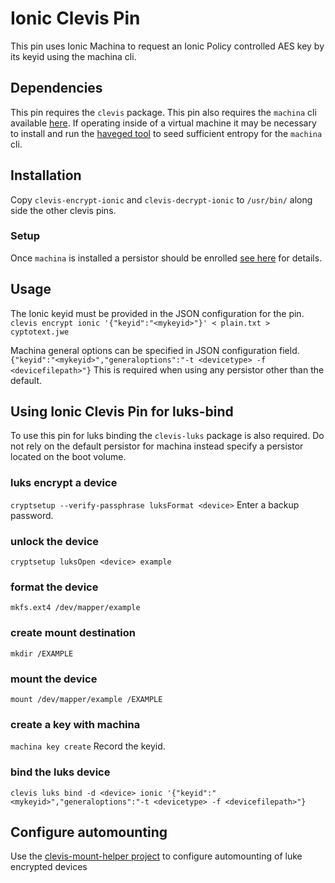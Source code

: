 # Ionic Clevis Pin

This pin uses Ionic Machina to request an Ionic Policy controlled AES key by its keyid using the
machina cli.

## Dependencies
This pin requires the `clevis` package. This pin also requires the `machina` cli available
[here](https://dev.ionic.com/tools). If operating inside of a virtual machine it may be necessary
to install and run the [haveged tool](https://github.com/jirka-h/haveged) to seed sufficient entropy
for the `machina` cli.

## Installation
Copy `clevis-encrypt-ionic` and `clevis-decrypt-ionic` to `/usr/bin/` along side the other clevis
pins.

### Setup
Once `machina` is installed a persistor should be enrolled
[see here](https://dev.ionic.com/tools/machina/profile_enroll) for details.

## Usage
The Ionic keyid must be provided in the JSON configuration for the pin.
`clevis encrypt ionic '{"keyid":"<mykeyid>"}' < plain.txt > cyptotext.jwe`

Machina general options can be specified in JSON configuration field.
`{"keyid":"<mykeyid>","generaloptions":"-t <devicetype> -f <devicefilepath>"}`
This is required when using any persistor other than the default.

## Using Ionic Clevis Pin for luks-bind
To use this pin for luks binding the `clevis-luks` package is also required. Do not rely on the
default persistor for machina instead specify a persistor located on the boot volume.

### luks encrypt a device
`cryptsetup --verify-passphrase luksFormat <device>`
Enter a backup password.

### unlock the device
`cryptsetup luksOpen <device> example`

### format the device
`mkfs.ext4 /dev/mapper/example`

### create mount destination
`mkdir /EXAMPLE`

### mount the device
`mount /dev/mapper/example /EXAMPLE`

### create a key with machina
`machina key create`
Record the keyid.

### bind the luks device
`clevis luks bind -d <device> ionic '{"keyid":"<mykeyid>","generaloptions":"-t <devicetype> -f <devicefilepath>"}`

## Configure automounting
Use the [clevis-mount-helper project](link_to_project_here) to configure automounting of luke encrypted devices
